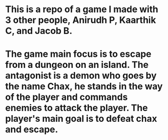 # This is a repo of a game I made with 3 other people, Anirudh P, Kaarthik C, and Jacob B.

# The game main focus is to escape from a dungeon on an island. The antagonist is a demon who goes by the name Chax, he stands in the way of the player and commands enemies to attack the player. The player's main goal is to defeat chax and escape.
